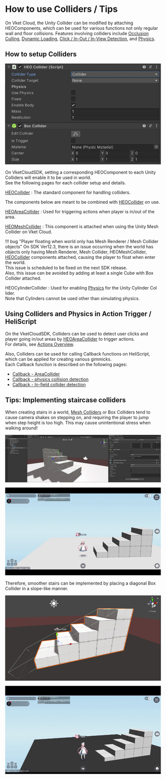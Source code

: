 # How to use Colliders / Tips

On Vket Cloud, the Unity Collider can be modified by attaching HEOComponents, which can be used for various functions not only regular wall and floor collisions. Features involving colliders include [Occlusion Culling](../WorldOptimization/OcclusionCulling.md), [Dynamic Loading](../HEOComponents/HEOField.md), [Click / In-Out / In-View Detection](../HEOComponents/HEOCollider.md#_1), and [Physics](./PhysicsEngine.md).

## How to setup Colliders

![HEOCollider_1](../HEOComponents/img/HEOCollider_1.jpg)

On VketCloudSDK, setting a corresponding HEOComponent to each Unity Colliders will enable it to be used in world.<br>
See the following pages for each collider setup and details.

[HEOCollider](../HEOComponents/HEOCollider.md) : The standard component for handling colliders.

The components below are meant to be combined with [HEOCollider](../HEOComponents/HEOCollider.md) on use.

[HEOAreaCollider](../HEOComponents/HEOAreacollider.md) : Used for triggering actions when player is in/out of the area.

[HEOMeshCollider](../HEOComponents/HEOMeshCollider.md) : This component is attached when using the Unity Mesh Collider on Vket Cloud.

!!! bug "Player floating when world only has Mesh Renderer / Mesh Collider objects"
    On SDK Ver12.3, there is an issue occurring when the world has objects only having Mesh Renderer, Mesh Collider, HEOMeshCollider, [HEOCollider](./HEOCollider.md) components attached, causing the player to float when enter the world.<br>
    This issue is scheduled to be fixed on the next SDK release.<br>
    Also, this issue can be avoided by adding at least a single Cube with Box Collider attached.

HEOCylinderCollider : Used for enabling [Physics](./PhysicsEngine.md) for the Unity Cylinder Col lider.<br>
Note that Cylinders cannot be used other than simulating physics.

## Using Colliders and Physics in Action Trigger / HeliScript

On the VketCloudSDK, Colliders can be used to detect user clicks and player going in/out areas by [HEOAreaCollider](../HEOComponents/HEOAreacollider.md) to trigger actions.<br>
For details, see [Actions Overview](../Actions/ActionsOverview.md).

Also, Colliders can be used for calling Callback functions on HeliScript, which can be applied for creating various gimmicks.<br>
Each Callback function is described on the following pages:

- [Callback - AreaCollider](../hs/hs_component.md#callback-areacollider)
- [Callback - physics collision detection](../hs/hs_component.md#callback-physics-collision-detection)
- [Callback - In-field collider detection](../hs/hs_component.md#callback-in-field-collider-detection)

## Tips: Implementing staircase colliders

When creating stairs in a world, [Mesh Colliders](../HEOComponents/HEOMeshCollider.md) or Box Colliders tend to cause camera shakes on stepping on, and requiring the player to jump when step height is too high. This may cause unintentional stress when walking around!

![ColliderTips_Stair_1](./img/ColliderTips_Stair_1.jpg)

![ColliderTips_Stair_1_Result](./img/ColliderTips_Stair_1_Result.gif)

Therefore, smoother stairs can be implemented by placing a diagonal Box Collider in a slope-like manner.

![ColliderTips_Stair_2](./img/ColliderTips_Stair_2.jpg)

![ColliderTips_Stair_2_Result](./img/ColliderTips_Stair_2_Result.gif)
